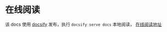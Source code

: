 
# 在线阅读
该 docs 使用 [docsify](https://docsify.js.org/) 发布，执行 `docsify serve docs` 本地阅读， [在线阅读地址](https://gourderwa.github.io/review-notes/#/)